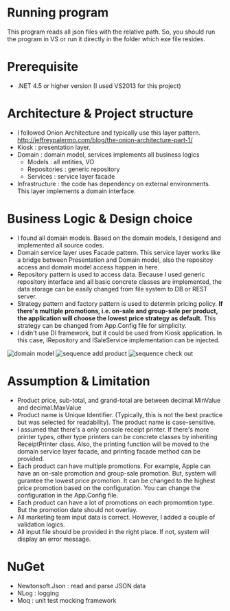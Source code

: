 # Running program
This program reads all json files with the relative path. So, you should run the program in VS or run it directly in the folder which exe file resides. 

# Prerequisite
- .NET 4.5 or higher version (I used VS2013 for this project)

# Architecture & Project structure
- I followed Onion Architecture and typically use this layer pattern. http://jeffreypalermo.com/blog/the-onion-architecture-part-1/
- Kiosk : presentation layer. 
- Domain : domain model, services implements all business logics
  * Models : all entities, VO
  * Repositories : generic repository
  * Services : service layer facade
- Infrastructure : the code has dependency on external environments. This layer implements a domain interface.

# Business Logic & Design choice
- I found all domain models. Based on the domain models, I desigend and implemented all source codes.
- Domain service layer uses Facade pattern. This service layer works like a bridge between Presentation and Domain model, also the repositoy access and domain model access happen in here.
- Repository pattern is used to access data. Because I used generic repository interface and all basic concrete classes are implemented, the data storage can be easily changed from file system to DB or REST server.
- Strategy pattern and factory pattern is used to determin pricing policy. **If there's multiple promotions, i.e. on-sale and group-sale per product, the application will choose the lowest price strategy as default.** This strategy can be changed from App.Config file for simplicity.
- I didn't use DI framework, but it could be used from Kiosk application. In this case, IRepository and ISaleService implementation can be injected.

![domain model](http://ec2-35-163-38-171.us-west-2.compute.amazonaws.com:3000/images/model1.png)
![sequence add product](http://ec2-35-163-38-171.us-west-2.compute.amazonaws.com:3000/images/model2.png)
![sequence check out](http://ec2-35-163-38-171.us-west-2.compute.amazonaws.com:3000/images/model3.png)

# Assumption & Limitation
- Product price, sub-total, and grand-total are between decimal.MinValue and decimal.MaxValue
- Product name is Unique Identifier. (Typically, this is not the best practice but was selected for readability). The product name is case-sensitive.
- I assumed that there's a only console receipt printer. If there's more printer types, other type printers can be concrete classes by inheriting ReceiptPrinter class. Also, the printing function will be moved to the domain service layer facade, and printing facade method can be provided.
- Each product can have multiple promotions. For example, Apple can have an on-sale promotion and group-sale promotion. But, system will gurantee the lowest price promotion. It can be changed to the highest price promotion based on the configuration. You can change the configuration in the App.Config file.
- Each product can have a lot of promotions on each promomtion type. But the promotion date should not overlay.
- All marketing team input data is correct. However, I added a couple of validation logics.
- All input file should be provided in the right place. If not, system will display an error message.

# NuGet
- Newtonsoft.Json : read and parse JSON data
- NLog : logging
- Moq : unit test mocking framework
